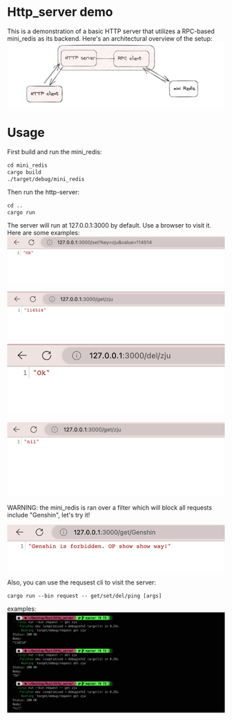 # Http_server demo

This is a demonstration of a basic HTTP server that utilizes a RPC-based mini_redis as its backend. Here's an architectural overview of the setup:
![](images/README/2023-09-13-12-36-38.png#pic)

# Usage

First build and run the mini_redis:
```
cd mini_redis
cargo build
./target/debug/mini_redis
```

Then run the http-server:
```
cd ..
cargo run
```

The server will run at 127.0.0.1:3000 by default. Use a browser to visit it. Here are some examples:
![](images/README/2023-09-13-12-37-16.png#pic)

![](images/README/2023-09-13-12-37-34.png#pic)

![](images/README/2023-09-13-12-39-15.png#pic)

![](images/README/2023-09-13-12-42-05.png#pic)

WARNING: the mini_redis is ran over a filter which will block all requests include "Genshin", let's try it!

![](images/README/2023-09-13-12-43-06.png#pic)

Also, you can use the requsest cli to visit the server:

```
cargo run --bin request -- get/set/del/ping [args]
```
 
examples:
![](images/README/2023-09-13-19-08-12.png#pic)